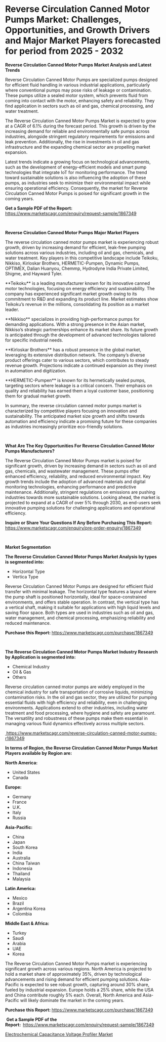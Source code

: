 <p><h1>Reverse Circulation Canned Motor Pumps Market: Challenges, Opportunities, and Growth Drivers and Major Market Players forecasted for period from 2025 - 2032</h1></p><p><strong>Reverse Circulation Canned Motor Pumps Market Analysis and Latest Trends</strong></p>
<p><p>Reverse Circulation Canned Motor Pumps are specialized pumps designed for efficient fluid handling in various industrial applications, particularly where conventional pumps may pose risks of leakage or contamination. These pumps utilize a sealed motor system, which prevents fluid from coming into contact with the motor, enhancing safety and reliability. They find application in sectors such as oil and gas, chemical processing, and water treatment.</p><p>The Reverse Circulation Canned Motor Pumps Market is expected to grow at a CAGR of 6.1% during the forecast period. This growth is driven by the increasing demand for reliable and environmentally safe pumps across industries, alongside stringent regulatory requirements for emissions and leak prevention. Additionally, the rise in investments in oil and gas infrastructure and the expanding chemical sector are propelling market expansion.</p><p>Latest trends indicate a growing focus on technological advancements, such as the development of energy-efficient models and smart pump technologies that integrate IoT for monitoring performance. The trend toward sustainable solutions is also influencing the adoption of these pumps, as industries seek to minimize their environmental impact while ensuring operational efficiency. Consequently, the market for Reverse Circulation Canned Motor Pumps is poised for significant growth in the coming years.</p></p>
<p><strong>Get a Sample PDF of the Report:&nbsp;</strong> <a href="https://www.marketscagr.com/enquiry/request-sample/1867349?utm_campaign=2893&utm_medium=2&utm_source=Github&utm_content=ia&utm_term=28022025&utm_id=reverse-circulation-canned-motor-pumps">https://www.marketscagr.com/enquiry/request-sample/1867349</a></p>
<p>&nbsp;</p>
<p><strong>Reverse Circulation Canned Motor Pumps Major Market Players</strong></p>
<p><p>The reverse circulation canned motor pumps market is experiencing robust growth, driven by increasing demand for efficient, leak-free pumping solutions across various industries, including oil and gas, chemicals, and water treatment. Key players in this competitive landscape include Teikoku, Nikkiso, Kirloskar Brothers, HERMETIC-Pumpen, Dynamic Pumps, OPTIMEX, Dalian Huanyou, Chemmp, Hydrodyne India Private Limited, Shigme, and Hayward Tyler.</p><p>**Teikoku** is a leading manufacturer known for its innovative canned motor technologies, focusing on energy efficiency and sustainability. The company has experienced significant market growth owing to its commitment to R&D and expanding its product line. Market estimates show Teikoku’s revenue in the millions, consolidating its position as a market leader.</p><p>**Nikkiso** specializes in providing high-performance pumps for demanding applications. With a strong presence in the Asian market, Nikkiso’s strategic partnerships enhance its market share. Its future growth is anticipated through the development of advanced technologies tailored for specific industrial needs.</p><p>**Kirloskar Brothers** has a robust presence in the global market, leveraging its extensive distribution network. The company’s diverse product offerings cater to various sectors, which contributes to steady revenue growth. Projections indicate a continued expansion as they invest in automation and digitization.</p><p>**HERMETIC-Pumpen** is known for its hermetically sealed pumps, targeting sectors where leakage is a critical concern. Their emphasis on quality and reliability has earned them a loyal customer base, positioning them for gradual market growth.</p><p>In summary, the reverse circulation canned motor pumps market is characterized by competitive players focusing on innovation and sustainability. The anticipated market size growth and shifts towards automation and efficiency indicate a promising future for these companies as industries increasingly prioritize eco-friendly solutions.</p></p>
<p>&nbsp;</p>
<p><strong>What Are The Key Opportunities For Reverse Circulation Canned Motor Pumps Manufacturers?</strong></p>
<p><p>The Reverse Circulation Canned Motor Pumps market is poised for significant growth, driven by increasing demand in sectors such as oil and gas, chemicals, and wastewater management. These pumps offer enhanced efficiency, reliability, and reduced environmental impact. Key growth trends include the adoption of advanced materials and digital monitoring technologies, enhancing performance and predictive maintenance. Additionally, stringent regulations on emissions are pushing industries towards more sustainable solutions. Looking ahead, the market is projected to expand at a CAGR of over 5% through 2030, as end-users seek innovative pumping solutions for challenging applications and operational efficiency.</p></p>
<p><strong>Inquire or Share Your Questions If Any Before Purchasing This Report:</strong> <a href="https://www.marketscagr.com/enquiry/pre-order-enquiry/1867349?utm_campaign=2893&utm_medium=2&utm_source=Github&utm_content=ia&utm_term=28022025&utm_id=reverse-circulation-canned-motor-pumps">https://www.marketscagr.com/enquiry/pre-order-enquiry/1867349</a></p>
<p>&nbsp;</p>
<p><strong>Market Segmentation</strong></p>
<p><strong>The Reverse Circulation Canned Motor Pumps Market Analysis by types is segmented into:</strong></p>
<p><ul><li>Horizontal Type</li><li>Vertica Type</li></ul></p>
<p><p>Reverse Circulation Canned Motor Pumps are designed for efficient fluid transfer with minimal leakage. The horizontal type features a layout where the pump shaft is positioned horizontally, ideal for space-constrained environments, and offers stable operation. In contrast, the vertical type has a vertical shaft, making it suitable for applications with high liquid levels and saving floor space. Both types are used in industries such as oil and gas, water management, and chemical processing, emphasizing reliability and reduced maintenance.</p></p>
<p><strong>Purchase this Report:&nbsp;</strong><a href="https://www.marketscagr.com/purchase/1867349?utm_campaign=2893&utm_medium=2&utm_source=Github&utm_content=ia&utm_term=28022025&utm_id=reverse-circulation-canned-motor-pumps">https://www.marketscagr.com/purchase/1867349</a></p>
<p>&nbsp;</p>
<p><strong>The Reverse Circulation Canned Motor Pumps Market Industry Research by Application is segmented into:</strong></p>
<p><ul><li>Chemical Industry</li><li>Oil & Gas</li><li>Others</li></ul></p>
<p><p>Reverse circulation canned motor pumps are widely employed in the chemical industry for safe transportation of corrosive liquids, minimizing contamination risks. In the oil and gas sector, they are utilized for pumping essential fluids with high efficiency and reliability, even in challenging environments. Applications extend to other industries, including water treatment and food processing, where hygiene and safety are paramount. The versatility and robustness of these pumps make them essential in managing various fluid dynamics effectively across multiple sectors.</p></p>
<p><a href="https://www.marketscagr.com/reverse-circulation-canned-motor-pumps-r1867349?utm_campaign=2893&utm_medium=2&utm_source=Github&utm_content=ia&utm_term=28022025&utm_id=reverse-circulation-canned-motor-pumps">&nbsp;https://www.marketscagr.com/reverse-circulation-canned-motor-pumps-r1867349</a></p>
<p><strong>In terms of Region, the Reverse Circulation Canned Motor Pumps Market Players available by Region are:</strong></p>
<p>
    <p> <strong> North America: </strong>
        <ul>
            <li>United States</li>
            <li>Canada</li>
        </ul>
        </p> 
    <p> <strong> Europe: </strong>
        <ul>
            <li>Germany</li>
            <li>France</li>
            <li>U.K.</li>
            <li>Italy</li>
            <li>Russia</li>
        </ul>
        </p> 
    <p> <strong> Asia-Pacific: </strong>
        <ul>
            <li>China</li>
            <li>Japan</li>
            <li>South Korea</li>
            <li>India</li>
            <li>Australia</li>
            <li>China Taiwan</li>
            <li>Indonesia</li>
            <li>Thailand</li>
            <li>Malaysia</li>
        </ul>
        </p> 
    <p> <strong> Latin America: </strong>
        <ul>
            <li>Mexico</li>
            <li>Brazil</li>
            <li>Argentina Korea</li>
            <li>Colombia</li>
        </ul>
        </p> 
    <p> <strong> Middle East & Africa: </strong>
        <ul>
            <li>Turkey</li>
            <li>Saudi</li>
            <li>Arabia</li>
            <li>UAE</li>
            <li>Korea</li>
        </ul>
    </p>
    </p>
<p><p>The Reverse Circulation Canned Motor Pumps market is experiencing significant growth across various regions. North America is projected to hold a market share of approximately 35%, driven by technological advancements and rising demand for efficient pumping solutions. Asia-Pacific is expected to see robust growth, capturing around 30% share, fueled by industrial expansion. Europe holds a 25% share, while the USA and China contribute roughly 5% each. Overall, North America and Asia-Pacific will likely dominate the market in the coming years.</p></p>
<p><strong>Purchase this Report: </strong><a href="https://www.marketscagr.com/purchase/1867349?utm_campaign=2893&utm_medium=2&utm_source=Github&utm_content=ia&utm_term=28022025&utm_id=reverse-circulation-canned-motor-pumps">https://www.marketscagr.com/purchase/1867349</a></p>
<p>&nbsp;<strong>Get a Sample PDF of the Report:&nbsp;&nbsp;</strong><a href="https://www.marketscagr.com/enquiry/request-sample/1867349?utm_campaign=2893&utm_medium=2&utm_source=Github&utm_content=ia&utm_term=28022025&utm_id=reverse-circulation-canned-motor-pumps">https://www.marketscagr.com/enquiry/request-sample/1867349</a></p>
<p><strong></strong></p>
<p><p><a href="https://github.com/guinoopandam/Market-Research-Report-List-1/blob/main/electrochemical-capacitance-voltage-profiler-market.md?utm_campaign=2893&utm_medium=2&utm_source=Github&utm_content=ia&utm_term=28022025&utm_id=reverse-circulation-canned-motor-pumps">Electrochemical Capacitance Voltage Profiler Market</a></p></p>